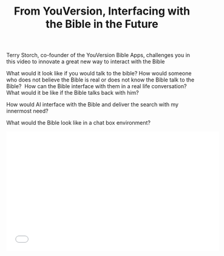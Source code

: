 ﻿---
title: From YouVersion, Interfacing with the Bible in the Future
intro: How can you leverage technologies such as Voice, Artificial Intelligence, Augmented Reality, Chat Box, and others to deliver better and even more relevant interactions with the Bible?
champions:
- name:
    YouVersion
  logo:
    YouVersion.png   
---
Terry Storch, co-founder of the YouVersion Bible Apps, challenges you in this video to innovate a great new way to interact with the Bible 

What would it look like if you would talk to the bible? How would someone who does not believe the Bible is real or does not know the Bible talk to the Bible?  How can the Bible interface with them in a real life conversation? What would it be like if the Bible talks back with him? 

How would AI interface with the Bible and deliver the search with my innermost need?

What would the Bible look like in a chat box environment?<div class="video-container"><iframe width="560" height="315" src="//www.youtube.com/embed/EBGGWbEoxH0?rel=0" frameborder="0" allowfullscreen></iframe></div> 


